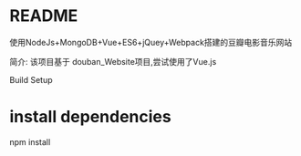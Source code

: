 # README

使用NodeJs+MongoDB+Vue+ES6+jQuey+Webpack搭建的豆瓣电影音乐网站

简介:
该项目基于 douban_Website项目,尝试使用了Vue.js

Build Setup
# install dependencies
npm install

